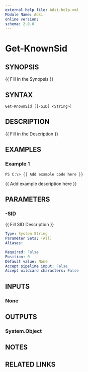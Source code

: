 ```yaml
---
external help file: Adsi-help.xml
Module Name: Adsi
online version:
schema: 2.0.0
---
```


# Get-KnownSid

## SYNOPSIS
{{ Fill in the Synopsis }}

## SYNTAX

```
Get-KnownSid [[-SID] <String>]
```

## DESCRIPTION
{{ Fill in the Description }}

## EXAMPLES

### Example 1
```
PS C:\> {{ Add example code here }}
```

{{ Add example description here }}

## PARAMETERS

### -SID
{{ Fill SID Description }}

```yaml
Type: System.String
Parameter Sets: (All)
Aliases:

Required: False
Position: 0
Default value: None
Accept pipeline input: False
Accept wildcard characters: False
```

## INPUTS

### None
## OUTPUTS

### System.Object
## NOTES

## RELATED LINKS

